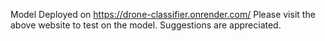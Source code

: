 Model Deployed on 
https://drone-classifier.onrender.com/
Please visit the above website to test on the model.
Suggestions are appreciated.
